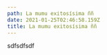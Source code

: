 ```yaml
---
path: La mumu exitosísima ññ
date: 2021-01-25T02:46:58.159Z
title: La mumu exitosísima ññ
---
```

sdfsdfsdf